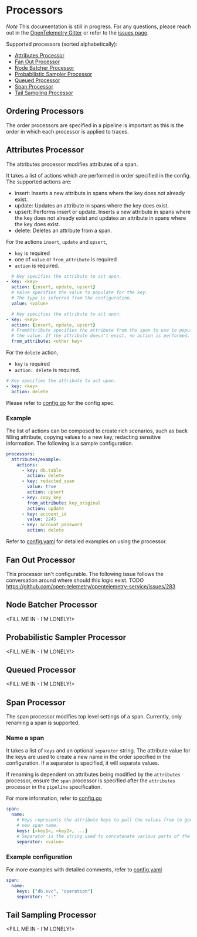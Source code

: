 # Processors
*Note* This documentation is still in progress. For any questions, please reach
out in the [OpenTelemetry Gitter](https://gitter.im/open-telemetry/opentelemetry-service)
or refer to the [issues page](https://github.com/open-telemetry/opentelemetry-service/issues).

Supported processors (sorted alphabetically):
- [Attributes Processor](#attributes)
- [Fan Out Processor](#fan-out)
- [Node Batcher Processor](#node-batcher)
- [Probabilistic Sampler Processor](#probabilistic-sampler)
- [Queued Processor](#queued)
- [Span Processor](#span)
- [Tail Sampling Processor](#tail-sampling)

## Ordering Processors
The order processors are specified in a pipeline is important as this is the
order in which each processor is applied to traces.

## <a name="attributes"></a>Attributes Processor
The attributes processor modifies attributes of a span.

It takes a list of actions which are performed in order specified in the config.
The supported actions are:
- insert: Inserts a new attribute in spans where the key does not already exist.
- update: Updates an attribute in spans where the key does exist.
- upsert: Performs insert or update. Inserts a new attribute in spans where the
  key does not already exist and updates an attribute in spans where the key
  does exist.
- delete: Deletes an attribute from a span.

For the actions `insert`, `update` and `upsert`,
 - `key`  is required
 - one of `value` or `from_attribute` is required
 - `action` is required.
```yaml
  # Key specifies the attribute to act upon.
- key: <key>
  action: {insert, update, upsert}
  # Value specifies the value to populate for the key.
  # The type is inferred from the configuration.
  value: <value>

  # Key specifies the attribute to act upon.
- key: <key>
  action: {insert, update, upsert}
  # FromAttribute specifies the attribute from the span to use to populate
  # the value. If the attribute doesn't exist, no action is performed.
  from_attribute: <other key>
```

For the `delete` action,
 - `key` is required
 - `action: delete` is required.
```yaml
# Key specifies the attribute to act upon.
- key: <key>
  action: delete
```

Please refer to [config.go](attributes/config.go) for the config spec.

### Example
The list of actions can be composed to create rich scenarios, such as
back filling attribute, copying values to a new key, redacting sensitive information.
The following is a sample configuration.

```yaml
processors:
  attributes/example:
    actions:
      - key: db.table
        action: delete
      - key: redacted_span
        value: true
        action: upsert
      - key: copy_key
        from_attribute: key_original
        action: update
      - key: account_id
        value: 2245
      - key: account_password
        action: delete

```
Refer to [config.yaml](attributes/testdata/config.yaml) for detailed
examples on using the processor.

## <a name="fan-out"></a>Fan Out Processor
This processor isn't configurable. The following issue follows the conversation
around where should this logic exist.
TODO https://github.com/open-telemetry/opentelemetry-service/issues/283

## <a name="node-batcher"></a>Node Batcher Processor
<FILL ME IN - I'M LONELY!>

## <a name="probabilistic-sampler"></a>Probabilistic Sampler Processor
<FILL ME IN - I'M LONELY!>

## <a name="queued"></a>Queued Processor
<FILL ME IN - I'M LONELY!>

## <a name="span"></a>Span Processor
The span processor modifies top level settings of a span. Currently, only 
renaming a span is supported. 

### Name a span
It takes a list of `keys` and an optional `separator` string. The attribute
value for the keys are used to create a new name in the order specified in the
configuration. If a separator is specified, it will separate values.

If renaming is dependent on attributes being modified by the `attributes`
processor, ensure the `span` processor is specified after the `attributes`
processor in the `pipeline` specification.

For more information, refer to [config.go](span/config.go)
```yaml
span:
  name:
    # Keys represents the attribute keys to pull the values from to generate the
    # new span name.
    keys: [<key1>, <key2>, ...]
    # Separator is the string used to concatenate various parts of the span name.
    separator: <value>
```

### Example configuration
For more examples with detailed comments, refer to [config.yaml](span/testdata/config.yaml)
```yaml
span:
  name:
    keys: ["db.svc", "operation"]
    separator: "::"
```

## <a name="tail-sampling"></a>Tail Sampling Processor
<FILL ME IN - I'M LONELY!>
